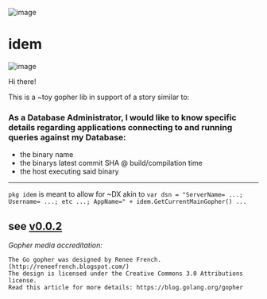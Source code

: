 ![image](https://user-images.githubusercontent.com/12797772/81123872-bac9a700-8ef9-11ea-9554-726cab2bdd89.png)

# idem
![image](https://user-images.githubusercontent.com/12797772/81124348-d1bcc900-8efa-11ea-97cc-93767f925df9.png)

Hi there!

This is a ~toy gopher lib in support of a story similar to:

### As a Database Administrator, I would like to know specific details regarding applications connecting to and running queries against my Database:
 - the binary name
 - the binarys latest commit SHA @ build/compilation time
 - the host executing said binary


-----

`pkg idem` is meant to allow for ~DX akin to `var dsn = "ServerName= ...; Username= ...; etc ...; AppName=" + idem.GetCurrentMainGopher() ...`



see [v0.0.2](https://github.com/coip/idem/releases/tag/v0.0.2)
-----
_Gopher media accreditation:_
``` license?
The Go gopher was designed by Renee French. (http://reneefrench.blogspot.com/)
The design is licensed under the Creative Commons 3.0 Attributions license.
Read this article for more details: https://blog.golang.org/gopher
```
